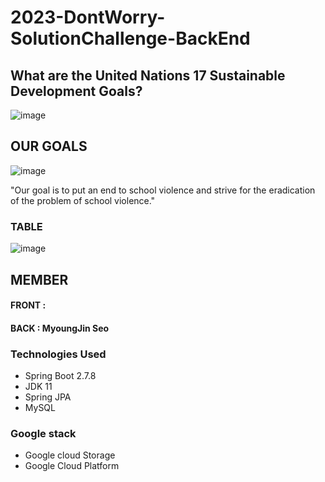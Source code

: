 # 2023-DontWorry-SolutionChallenge-BackEnd

## What are the United Nations 17 Sustainable Development Goals?

![image](https://user-images.githubusercontent.com/80959635/227999996-d056a9e3-989c-4908-8535-5f25186b5c1c.png)


## OUR GOALS
![image](https://user-images.githubusercontent.com/80959635/228000086-34a35853-af25-4ac5-8406-db02a1a456aa.png)

"Our goal is to put an end to school violence and strive for the eradication of the problem of school violence."

### TABLE
![image](https://user-images.githubusercontent.com/80959635/228001005-939c6a02-70b5-4236-a56b-7c683ef33bf8.png)


## MEMBER 
#### FRONT :  
#### BACK : MyoungJin Seo


### Technologies Used
- Spring Boot 2.7.8
- JDK 11
- Spring JPA 
- MySQL

### Google stack
- Google cloud Storage
- Google Cloud Platform
